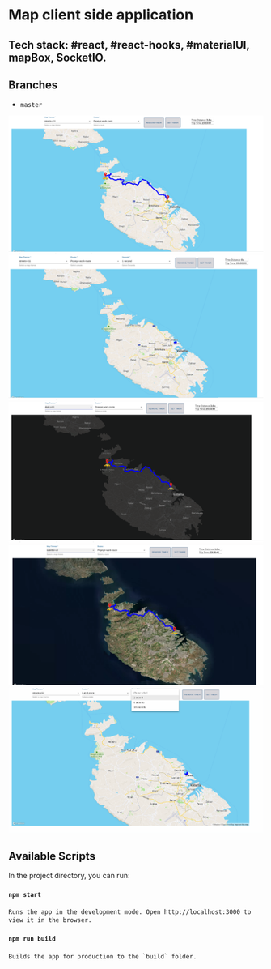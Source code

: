 # Map client side application

## Tech stack: #react, #react-hooks, #materialUI, mapBox, SocketIO.

## Branches
* `master`

![map-project-route](/screenshots/screenshot1.png?raw=true "images")
![map-project-route](/screenshots/screenshot2.png?raw=true "images")
![map-project-route](/screenshots/screenshot3.png?raw=true "images")
![map-project-route](/screenshots/screenshot5.png?raw=true "images")
![map-project-route](/screenshots/screenshot7.png?raw=true "images")


## Available Scripts

In the project directory, you can run:

#### `npm start`

```
Runs the app in the development mode. Open http://localhost:3000 to view it in the browser.

```

#### `npm run build`

```
Builds the app for production to the `build` folder.

```